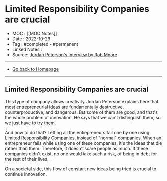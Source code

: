 # Limited Responsibility Companies are crucial
- MOC : [[MOC Notes]]
- Date : 2022-10-29
- Tag : #completed - #permanent 
- Linked Notes : 
- Source: [Jordan Peterson's Interview by Rob Moore](https://www.youtube.com/watch?v=89Vpqm2IaPE)
-------------------
- [Go back to Homepage](https://misudashi.ga/)
-----

## Limited Responsibility Companies are crucial
This type of company allows creativity. Jordan Peterson explains here that most entrepreneurial ideas are fundamentally destructive, counterproductive, and dangerous. But some of them are good, and that's the whole problem of innovation. He says that we can't distinguish them, so we just have to try them.

And how to do that? Letting all the entrepreneurs fail one by one using Limited Responsibility Companies, instead of "normal" companies. When an entrepreneur fails while using one of these companies, it's the ideas that die rather than them. Therefore, it doesn't scare people as much. If these companies didn't exist, no one would take such a risk, of being in debt for the rest of their lives.

On a societal side, this flow of constant new ideas being tried is crucial to continue innovation. 